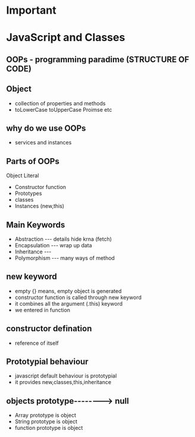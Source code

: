# Important
# JavaScript and Classes

## OOPs - programming paradime (STRUCTURE OF CODE)

## Object 
- collection of properties and methods
- toLowerCase toUpperCase Proimse etc

## why do we use OOPs
- services and instances

## Parts of OOPs
Object Literal

- Constructor function
- Prototypes
- classes
- Instances (new,this)

## Main Keywords 
- Abstraction     --- details hide krna (fetch)
- Encapsulation   --- wrap up data
- Inheritance     ---
- Polymorphism    --- many ways of method

## new keyword
- empty {} means, empty object is generated
- constructor function is called through new keyword
- it combines all the argument (.this) keyword
- we entered in function

## constructor defination
- reference of itself

## Prototypial behaviour
- javascript default behaviour is prototypial
- it provides new,classes,this,inheritance

## objects prototype--------> null
- Array prototype is object
- String prototype is object
- function prototype is object
